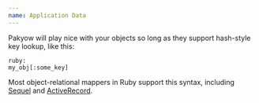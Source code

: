 ```yaml
---
name: Application Data
---
```


Pakyow will play nice with your objects so long as they support hash-style key lookup, like this:

    ruby:
    my_obj[:some_key]

Most object-relational mappers in Ruby support this syntax, including [Sequel](http://sequel.rubyforge.org/) and [ActiveRecord](http://api.rubyonrails.org/classes/ActiveRecord/Base.html).
